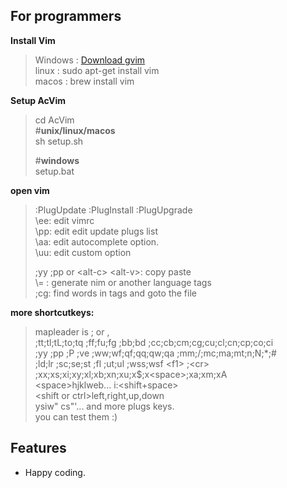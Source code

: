 For programmers
---
**Install Vim** 
> Windows : [Download gvim](http://www.vim.org/download "Vim")  
> linux : sudo apt-get install vim  
> macos : brew install vim

**Setup AcVim**  
>cd AcVim  
#**unix/linux/macos**  
sh setup.sh  
>  
>#**windows**  
setup.bat

**open vim**  
> :PlugUpdate :PlugInstall :PlugUpgrade  
\ee: edit vimrc  
\pp: edit edit update plugs list  
\aa: edit autocomplete option.  
\uu: edit custom option  
>
>;yy ;pp or \<alt-c\> \<alt-v\>: copy paste  
\\= : generate nim or another language tags  
;cg: find words in tags and goto the file 

**more shortcutkeys:**  
>mapleader is ; or ,  
>;tt;tl;tL;to;tq ;ff;fu;fg ;bb;bd ;cc;cb;cm;cg;cu;cl;cn;cp;co;ci  
;yy ;pp ;P ;ve ;ww;wf;qf;qq;qw;qa ;mm;/;mc;ma;mt;n;N;*;\#  
;ld;lr ;sc;se;st ;fl ;ut;ul ;wss;wsf \<f1\> ;\<cr\>  
;xx;xs;xi;xy;xl;xb;xn;xu;x$;x\<space\>;xa;xm;xA  
\<space\>hjklweb... i:<shift+space>  
\<shift or ctrl\>left,right,up,down  
ysiw" cs"'... and more plugs keys.  
you can test them :)

## Features
- Happy coding.
